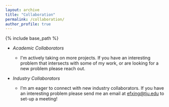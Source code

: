 ```yaml
---
layout: archive
title: "Collaboration"
permalink: /collaboration/
author_profile: true
---
```


{% include base_path %}
* *Academic Collaborators*
  * I'm actively taking on more projects. If you have an interesting problem that intersects with some of my work, or are looking for a new problem please reach out.

* *Industry Collaborators*
  * I’m am eager to connect with new  industry collaborators. If you have an interesting problem please send me an email at efxing@tju.edu to set-up a meeting!
